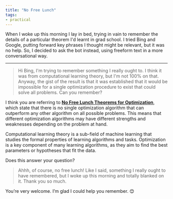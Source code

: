 ```yaml
---
title: "No Free Lunch"
tags:
- practical
---
```


When I woke up this morning I lay in bed, trying in vain to remember the details
of a particular theorem I'd learnt in grad school. I tried Bing and Google,
putting forward key phrases I thought might be relevant, but it was no help. So,
I decided to ask the bot instead, using freeform text in a more conversational
way.

----------

> Hi Bing, I'm trying to remember something I really ought to. I think it was
> from computational learning theory, but I'm not 100% on that. Anyway, the gist
> of the result is that it was established that it would be impossible for a
> single optimization procedure to exist that could solve all problems. Can you
> remember?

I think you are referring to [**No Free Lunch Theorems for
Optimization**][free-lunch], which state that there is no single optimization
algorithm that can outperform any other algorithm on all possible problems. This
means that different optimization algorithms may have different strengths and
weaknesses depending on the problem at hand.

Computational learning theory is a sub-field of machine learning that studies
the formal properties of learning algorithms and tasks. Optimization is a key
component of many learning algorithms, as they aim to find the best parameters
or hypotheses that fit the data.

Does this answer your question?

> Ahhh, of course, no free lunch! Like I said, something I really ought to have
> remembered, but I woke up this morning and totally blanked on it. Thank you so
> much.

You’re very welcome. I’m glad I could help you remember. 😊

[free-lunch]: https://en.wikipedia.org/wiki/No_free_lunch_theorem